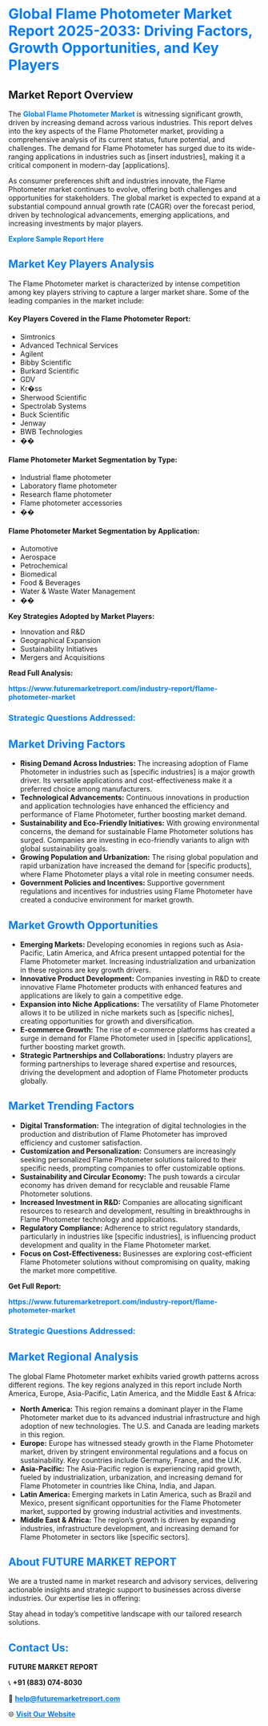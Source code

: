 <h1 style="color: #007BFF;">Global Flame Photometer Market Report 2025-2033: Driving Factors, Growth Opportunities, and Key Players</h1>

<section id="overview">
<h2>Market Report Overview</h2>
<p>The <a href="https://www.futuremarketreport.com/industry-report/flame-photometer-market" style="color: #007BFF; text-decoration: none;"><strong>Global Flame Photometer Market</strong></a> is witnessing significant growth, driven by increasing demand across various industries. This report delves into the key aspects of the Flame Photometer market, providing a comprehensive analysis of its current status, future potential, and challenges. The demand for Flame Photometer has surged due to its wide-ranging applications in industries such as [insert industries], making it a critical component in modern-day [applications].</p>
<p>As consumer preferences shift and industries innovate, the Flame Photometer market continues to evolve, offering both challenges and opportunities for stakeholders. The global market is expected to expand at a substantial compound annual growth rate (CAGR) over the forecast period, driven by technological advancements, emerging applications, and increasing investments by major players.</p>
</section>

<section id="overview">
<p><a href="https://www.futuremarketreport.com/request-sample/reportId=118103" style="color: #007BFF; text-decoration: none;"><strong>Explore Sample Report Here</strong></a></p>
</section>

<section id="key-players">
<h2 style="color: #007BFF;">Market Key Players Analysis</h2>
<p>The Flame Photometer market is characterized by intense competition among key players striving to capture a larger market share. Some of the leading companies in the market include:</p>
<h4>Key Players Covered in the Flame Photometer Report:</h4>
<ul><li>Simtronics</li><li>Advanced Technical Services</li><li>Agilent</li><li>Bibby Scientific</li><li>Burkard Scientific</li><li>GDV</li><li>Kr�ss</li><li>Sherwood Scientific</li><li>Spectrolab Systems</li><li>Buck Scientific</li><li>Jenway</li><li>BWB Technologies</li><li>��</li></ul>
<h4>Flame Photometer Market Segmentation by Type:</h4>
<ul><li>Industrial flame photometer</li><li>Laboratory flame photometer</li><li>Research flame photometer</li><li>Flame photometer accessories</li><li>��</li></ul>

<h4>Flame Photometer Market Segmentation by Application:</h4>
<ul><li>Automotive</li><li>Aerospace</li><li>Petrochemical</li><li>Biomedical</li><li>Food &amp; Beverages</li><li>Water &amp; Waste Water Management</li><li>��</li></ul>
<p><strong>Key Strategies Adopted by Market Players:</strong></p>
<ul>
<li>Innovation and R&D</li>
<li>Geographical Expansion</li>
<li>Sustainability Initiatives</li>
<li>Mergers and Acquisitions</li>
</ul>
</section>

<section>
<p><strong>Read Full Analysis: </strong></p><a href="https://www.futuremarketreport.com/industry-report/flame-photometer-market" style="color: #007BFF; text-decoration: none;"><strong>https://www.futuremarketreport.com/industry-report/flame-photometer-market</strong></a>
<h3 style="color: #007BFF;">Strategic Questions Addressed:</h3>
</section>

<section id="driving-factors">
<h2 style="color: #007BFF;">Market Driving Factors</h2>
<ul>
<li><strong>Rising Demand Across Industries:</strong> The increasing adoption of Flame Photometer in industries such as [specific industries] is a major growth driver. Its versatile applications and cost-effectiveness make it a preferred choice among manufacturers.</li>
<li><strong>Technological Advancements:</strong> Continuous innovations in production and application technologies have enhanced the efficiency and performance of Flame Photometer, further boosting market demand.</li>
<li><strong>Sustainability and Eco-Friendly Initiatives:</strong> With growing environmental concerns, the demand for sustainable Flame Photometer solutions has surged. Companies are investing in eco-friendly variants to align with global sustainability goals.</li>
<li><strong>Growing Population and Urbanization:</strong> The rising global population and rapid urbanization have increased the demand for [specific products], where Flame Photometer plays a vital role in meeting consumer needs.</li>
<li><strong>Government Policies and Incentives:</strong> Supportive government regulations and incentives for industries using Flame Photometer have created a conducive environment for market growth.</li>
</ul>
</section>

<section id="growth-opportunities">
<h2 style="color: #007BFF;">Market Growth Opportunities</h2>
<ul>
<li><strong>Emerging Markets:</strong> Developing economies in regions such as Asia-Pacific, Latin America, and Africa present untapped potential for the Flame Photometer market. Increasing industrialization and urbanization in these regions are key growth drivers.</li>
<li><strong>Innovative Product Development:</strong> Companies investing in R&D to create innovative Flame Photometer products with enhanced features and applications are likely to gain a competitive edge.</li>
<li><strong>Expansion into Niche Applications:</strong> The versatility of Flame Photometer allows it to be utilized in niche markets such as [specific niches], creating opportunities for growth and diversification.</li>
<li><strong>E-commerce Growth:</strong> The rise of e-commerce platforms has created a surge in demand for Flame Photometer used in [specific applications], further boosting market growth.</li>
<li><strong>Strategic Partnerships and Collaborations:</strong> Industry players are forming partnerships to leverage shared expertise and resources, driving the development and adoption of Flame Photometer products globally.</li>
</ul>
</section>

<section id="trending-factors">
<h2 style="color: #007BFF;">Market Trending Factors</h2>
<ul>
<li><strong>Digital Transformation:</strong> The integration of digital technologies in the production and distribution of Flame Photometer has improved efficiency and customer satisfaction.</li>
<li><strong>Customization and Personalization:</strong> Consumers are increasingly seeking personalized Flame Photometer solutions tailored to their specific needs, prompting companies to offer customizable options.</li>
<li><strong>Sustainability and Circular Economy:</strong> The push towards a circular economy has driven demand for recyclable and reusable Flame Photometer solutions.</li>
<li><strong>Increased Investment in R&D:</strong> Companies are allocating significant resources to research and development, resulting in breakthroughs in Flame Photometer technology and applications.</li>
<li><strong>Regulatory Compliance:</strong> Adherence to strict regulatory standards, particularly in industries like [specific industries], is influencing product development and quality in the Flame Photometer market.</li>
<li><strong>Focus on Cost-Effectiveness:</strong> Businesses are exploring cost-efficient Flame Photometer solutions without compromising on quality, making the market more competitive.</li>
</ul>
</section>

<section>
<p><strong>Get Full Report: </strong></p><a href="https://www.futuremarketreport.com/industry-report/flame-photometer-market" style="color: #007BFF; text-decoration: none;"><strong>https://www.futuremarketreport.com/industry-report/flame-photometer-market</strong></a>
<h3 style="color: #007BFF;">Strategic Questions Addressed:</h3>
</section>


<section id="regional-analysis">
<h2 style="color: #007BFF;">Market Regional Analysis</h2>
<p>The global Flame Photometer market exhibits varied growth patterns across different regions. The key regions analyzed in this report include North America, Europe, Asia-Pacific, Latin America, and the Middle East & Africa:</p>
<ul>
<li><strong>North America:</strong> This region remains a dominant player in the Flame Photometer market due to its advanced industrial infrastructure and high adoption of new technologies. The U.S. and Canada are leading markets in this region.</li>
<li><strong>Europe:</strong> Europe has witnessed steady growth in the Flame Photometer market, driven by stringent environmental regulations and a focus on sustainability. Key countries include Germany, France, and the U.K.</li>
<li><strong>Asia-Pacific:</strong> The Asia-Pacific region is experiencing rapid growth, fueled by industrialization, urbanization, and increasing demand for Flame Photometer in countries like China, India, and Japan.</li>
<li><strong>Latin America:</strong> Emerging markets in Latin America, such as Brazil and Mexico, present significant opportunities for the Flame Photometer market, supported by growing industrial activities and investments.</li>
<li><strong>Middle East & Africa:</strong> The region’s growth is driven by expanding industries, infrastructure development, and increasing demand for Flame Photometer in sectors like [specific sectors].</li>
</ul>
</section>

<footer>
<h2 style="color: #007BFF;">About FUTURE MARKET REPORT</h2>
<p>We are a trusted name in market research and advisory services, delivering actionable insights and strategic support to businesses across diverse industries. Our expertise lies in offering:</p>

<p>Stay ahead in today’s competitive landscape with our tailored research solutions.</p>

<h2 style="color: #007BFF;">Contact Us:</h2>
<p><strong>FUTURE MARKET REPORT</strong></p>
<p>📞 <strong>+91 (883) 074-8030</strong></p>
<p>📧 <strong><a href="mailto:help@futuremarketreport.com" style="color: #007BFF;">help@futuremarketreport.com</a></strong></p>
<p>🌐 <strong><a href="https://www.futuremarketreport.com/" style="color: #007BFF;">Visit Our Website</a></strong></p>
</footer>
